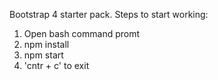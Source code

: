 Bootstrap 4 starter pack. 
Steps to start working: 
1. Open bash command promt
2. npm install 
3. npm start
4. 'cntr + c' to exit